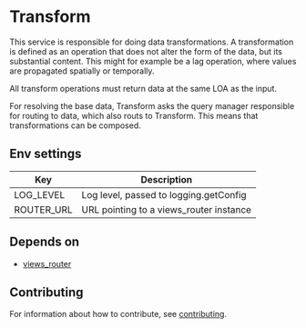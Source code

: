 
# Transform

This service is responsible for doing data transformations. A transformation is
defined as an operation that does not alter the form of the data, but its
substantial content. This might for example be a lag operation, where values
are propagated spatially or temporally.

All transform operations must return data at the same LOA as the input.

For resolving the base data, Transform asks the query manager responsible for
routing to data, which also routs to Transform. This means that transformations
can be composed.

## Env settings

|Key                                             |Description                                            |
|------------------------------------------------|-------------------------------------------------------|
|LOG_LEVEL                                       |Log level, passed to logging.getConfig                 |
|ROUTER_URL                                      |URL pointing to a views_router instance                |

## Depends on

* [views_router](https://github.com/prio-data/views_router)

## Contributing

For information about how to contribute, see [contributing](https://www.github.com/prio-data/contributing).
